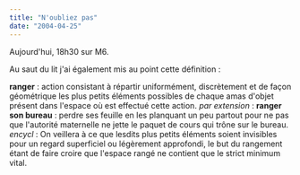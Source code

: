 ```yaml
---
title: "N'oubliez pas"
date: "2004-04-25"
---
```


Aujourd'hui, 18h30 sur M6.

Au saut du lit j'ai également mis au point cette définition :

**ranger** : action consistant à répartir uniformément, discrètement et de façon géométrique les plus petits éléments possibles de chaque amas d'objet présent dans l'espace où est effectué cette action. _par extension_ : **ranger son bureau** : perdre ses feuille en les planquant un peu partout pour ne pas que l'autorité maternelle ne jette le paquet de cours qui trône sur le bureau. _encycl_ : On veillera à ce que lesdits plus petits éléments soient invisibles pour un regard superficiel ou légèrement approfondi, le but du rangement étant de faire croire que l'espace rangé ne contient que le strict minimum vital.
